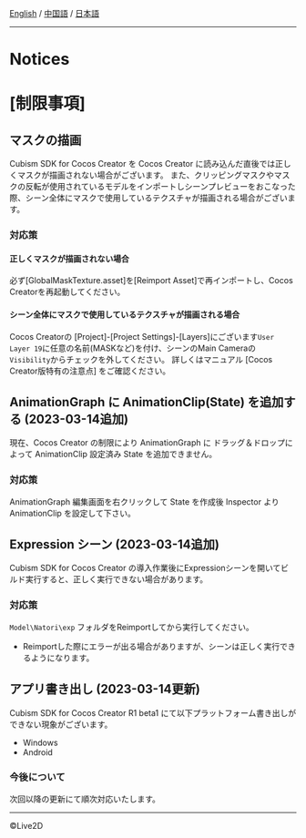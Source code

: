 [English](NOTICE.md) / [中国語](NOTICE.cn.md) / [日本語](NOTICE.ja.md)


---

# Notices

# [制限事項]

## マスクの描画

Cubism SDK for Cocos Creator を Cocos Creator に読み込んだ直後では正しくマスクが描画されない場合がございます。
また、クリッピングマスクやマスクの反転が使用されているモデルをインポートしシーンプレビューをおこなった際、シーン全体にマスクで使用しているテクスチャが描画される場合がございます。

### 対応策

#### 正しくマスクが描画されない場合

必ず[GlobalMaskTexture.asset]を[Reimport Asset]で再インポートし、Cocos Creatorを再起動してください。

#### シーン全体にマスクで使用しているテクスチャが描画される場合

Cocos Creatorの [Project]-[Project Settings]-[Layers]にございます`User Layer 19`に任意の名前(MASKなど)を付け、シーンのMain Cameraの`Visibility`からチェックを外してください。
詳しくはマニュアル [Cocos Creator版特有の注意点] をご確認ください。


## AnimationGraph に AnimationClip(State) を追加する (2023-03-14追加)

現在、Cocos Creator の制限により AnimationGraph に ドラッグ＆ドロップによって AnimationClip 設定済み State を追加できません。

### 対応策

AnimationGraph 編集画面を右クリックして State を作成後 Inspector より AnimationClip を設定して下さい。


## Expression シーン (2023-03-14追加)

Cubism SDK for Cocos Creator の導入作業後にExpressionシーンを開いてビルド実行すると、正しく実行できない場合があります。

### 対応策

`Model\Natori\exp` フォルダをReimportしてから実行してください。
* Reimportした際にエラーが出る場合がありますが、シーンは正しく実行できるようになります。


## アプリ書き出し (2023-03-14更新)

Cubism SDK for Cocos Creator R1 beta1 にて以下プラットフォーム書き出しができない現象がございます。

* Windows
* Android

### 今後について

次回以降の更新にて順次対応いたします。

---

©Live2D

